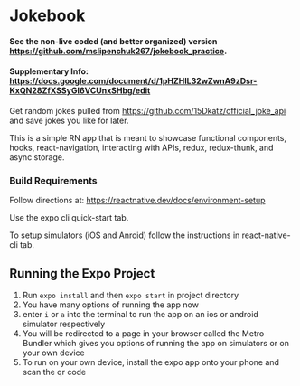 # Jokebook

#### See the non-live coded (and better organized) version https://github.com/mslipenchuk267/jokebook_practice.
#### Supplementary Info: https://docs.google.com/document/d/1pHZHlL32wZwnA9zDsr-KxQN28ZfXSSyGI6VCUnxSHbg/edit

Get random jokes pulled from https://github.com/15Dkatz/official_joke_api and save jokes you like for later.

This is a simple RN app that is meant to showcase functional components, hooks, react-navigation, interacting with APIs, redux, redux-thunk, and async storage.

### Build Requirements
Follow directions at: https://reactnative.dev/docs/environment-setup

Use the expo cli quick-start tab.

To setup simulators (iOS and Anroid) follow the instructions in react-native-cli tab.

## Running the Expo Project
1. Run `expo install` and then `expo start` in project directory
2. You have many options of running the app now
3. enter `i` or `a` into the terminal to run the app on an ios or android simulator respectively
4. You will be redirected to a page in your browser called the Metro Bundler which gives you options of running the app on simulators or on your own device
5. To run on your own device, install the expo app onto your phone and scan the qr code
